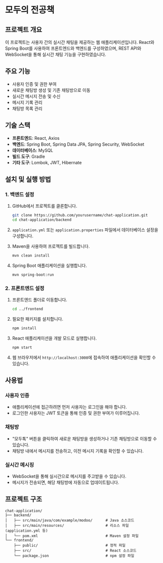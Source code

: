 # 모두의 전공책 

## 프로젝트 개요

이 프로젝트는 사용자 간의 실시간 채팅을 제공하는 웹 애플리케이션입니다. React와 Spring Boot를 사용하여 프론트엔드와 백엔드를 구성하였으며, REST API와 WebSocket을 통해 실시간 채팅 기능을 구현하였습니다.

## 주요 기능

- 사용자 인증 및 권한 부여
- 새로운 채팅방 생성 및 기존 채팅방으로 이동
- 실시간 메시지 전송 및 수신
- 메시지 기록 관리
- 채팅방 목록 관리

## 기술 스택

- **프론트엔드**: React, Axios
- **백엔드**: Spring Boot, Spring Data JPA, Spring Security, WebSocket
- **데이터베이스**: MySQL
- **빌드 도구**: Gradle
- **기타 도구**: Lombok, JWT, Hibernate

## 설치 및 실행 방법

### 1. 백엔드 설정

1. GitHub에서 프로젝트를 클론합니다.

    ```bash
    git clone https://github.com/yourusername/chat-application.git
    cd chat-application/backend
    ```

2. `application.yml` 또는 `application.properties` 파일에서 데이터베이스 설정을 구성합니다.

3. Maven을 사용하여 프로젝트를 빌드합니다.

    ```bash
    mvn clean install
    ```

4. Spring Boot 애플리케이션을 실행합니다.

    ```bash
    mvn spring-boot:run
    ```

### 2. 프론트엔드 설정

1. 프론트엔드 폴더로 이동합니다.

    ```bash
    cd ../frontend
    ```

2. 필요한 패키지를 설치합니다.

    ```bash
    npm install
    ```

3. React 애플리케이션을 개발 모드로 실행합니다.

    ```bash
    npm start
    ```

4. 웹 브라우저에서 `http://localhost:3000`에 접속하여 애플리케이션을 확인할 수 있습니다.

## 사용법

### 사용자 인증

- 애플리케이션에 접근하려면 먼저 사용자는 로그인을 해야 합니다.
- 로그인한 사용자는 JWT 토큰을 통해 인증 및 권한 부여가 이루어집니다.

### 채팅방

- "모두톡" 버튼을 클릭하여 새로운 채팅방을 생성하거나 기존 채팅방으로 이동할 수 있습니다.
- 채팅방 내에서 메시지를 전송하고, 이전 메시지 기록을 확인할 수 있습니다.

### 실시간 메시징

- WebSocket을 통해 실시간으로 메시지를 주고받을 수 있습니다.
- 메시지가 전송되면, 해당 채팅방에 자동으로 업데이트됩니다.

## 프로젝트 구조

```plaintext
chat-application/
├── backend/
│   ├── src/main/java/com/example/modoo/      # Java 소스코드
│   ├── src/main/resources/                   # 리소스 파일 (application.yml 등)
│   └── pom.xml                               # Maven 설정 파일
└── frontend/
    ├── public/                               # 정적 파일
    ├── src/                                  # React 소스코드
    └── package.json                          # npm 설정 파일
